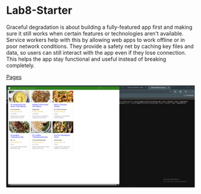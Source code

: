 # Lab8-Starter

Graceful degradation is about building a fully-featured app first and making sure it still works when certain features or technologies aren't available. Service workers help with this by allowing web apps to work offline or in poor network conditions. They provide a safety net by caching key files and data, so users can still interact with the app even if they lose connection. This helps the app stay functional and useful instead of breaking completely.

[Pages](https://domwrm.github.io/Lab8_Starter/)

![PWA Check](/pwa.png)
